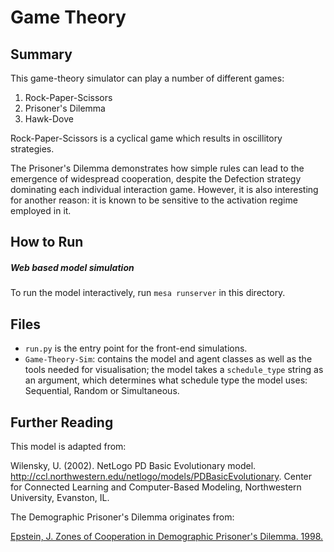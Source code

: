 # Game Theory

## Summary

This game-theory simulator can play a number of different games:
1) Rock-Paper-Scissors
2) Prisoner's Dilemma
3) Hawk-Dove

Rock-Paper-Scissors is a cyclical game which results in oscillitory strategies.

The Prisoner's Dilemma demonstrates how simple rules can lead to the emergence of widespread cooperation, despite the Defection strategy dominating each individual interaction game. However, it is also interesting for another reason: it is known to be sensitive to the activation regime employed in it.

## How to Run

##### Web based model simulation

To run the model interactively, run ``mesa runserver`` in this directory.


## Files

* ``run.py`` is the entry point for the front-end simulations.
* ``Game-Theory-Sim``: contains the model and agent classes as well as the tools needed for visualisation; the model takes a ``schedule_type`` string as an argument, which determines what schedule type the model uses: Sequential, Random or Simultaneous.

## Further Reading

This model is adapted from:

Wilensky, U. (2002). NetLogo PD Basic Evolutionary model. http://ccl.northwestern.edu/netlogo/models/PDBasicEvolutionary. Center for Connected Learning and Computer-Based Modeling, Northwestern University, Evanston, IL.

The Demographic Prisoner's Dilemma originates from:

[Epstein, J. Zones of Cooperation in Demographic Prisoner's Dilemma. 1998.](http://citeseerx.ist.psu.edu/viewdoc/download?doi=10.1.1.8.8629&rep=rep1&type=pdf)
